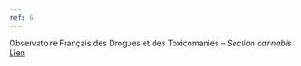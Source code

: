 ```yaml
---
ref: 6
---
```

Observatoire Français des Drogues et des Toxicomanies – *Section cannabis*<br>
[Lien](https://www.ofdt.fr/produits-et-addictions/de-z/cannabis/)